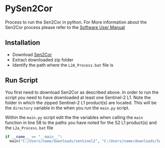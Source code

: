 # PySen2Cor
Process to run the Sen2Cor in python. For More information about the Sen2Cor process please refer to the [Software User Manual](https://step.esa.int/thirdparties/sen2cor/2.11.0/docs/OMPC.TPZG.SUM.001%20-%20i1r0%20-%20Sen2Cor%202.11.00%20Configuration%20and%20User%20Manual.pdf)

## Installation
* Download [Sen2Cor](https://step.esa.int/thirdparties/sen2cor/2.11.0/Sen2Cor-02.11.00-win64.zip)
* Extract downloaded zip folder
* Identify the path where the `L2A_Process.bat` file is

## Run Script
You first need to download Sen2Cor as described above. In order to run the script you need to have downloaded at least one Sentinel-2 L1. Note the folder in which the zipped Sentinel-2 L1 product(s) are located. This will be the `directory` variable in the when you run the `main.py` script.

Within the `main.py` script edit the the variables when calling the `main` function in line 58 to the paths you have noted for the S2 L1 product(s) and the `L2a_Process.bat` file

```python
if __name__ == "__main__":
  main("C:/Users/name/downloads/sentinel2", "C:/Users/name/downloads/Sen2Cor-02.11.00-win64/L2A_Process.bat")
```
